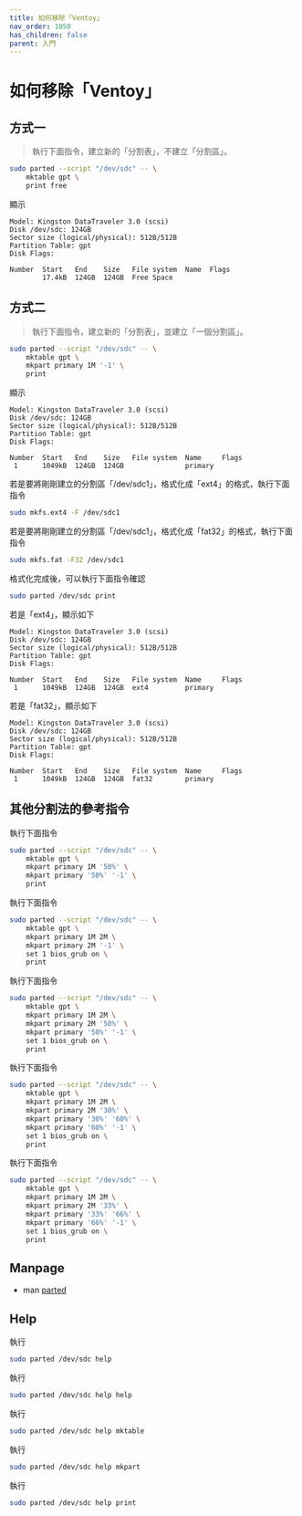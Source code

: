 ```yaml
---
title: 如何移除「Ventoy」
nav_order: 1050
has_children: false
parent: 入門
---
```



# 如何移除「Ventoy」


## 方式一

> 執行下面指令，建立新的「分割表」，不建立「分割區」。

``` sh
sudo parted --script "/dev/sdc" -- \
	mktable gpt \
	print free
```

顯示

```
Model: Kingston DataTraveler 3.0 (scsi)
Disk /dev/sdc: 124GB
Sector size (logical/physical): 512B/512B
Partition Table: gpt
Disk Flags:

Number  Start   End    Size   File system  Name  Flags
        17.4kB  124GB  124GB  Free Space
```


## 方式二

> 執行下面指令，建立新的「分割表」，並建立「一個分割區」。

``` sh
sudo parted --script "/dev/sdc" -- \
	mktable gpt \
	mkpart primary 1M '-1' \
	print
```

顯示

```
Model: Kingston DataTraveler 3.0 (scsi)
Disk /dev/sdc: 124GB
Sector size (logical/physical): 512B/512B
Partition Table: gpt
Disk Flags:

Number  Start   End    Size   File system  Name     Flags
 1      1049kB  124GB  124GB               primary
```

若是要將剛剛建立的分割區「/dev/sdc1」，格式化成「ext4」的格式，執行下面指令

``` sh
sudo mkfs.ext4 -F /dev/sdc1
```

若是要將剛剛建立的分割區「/dev/sdc1」，格式化成「fat32」的格式，執行下面指令

``` sh
sudo mkfs.fat -F32 /dev/sdc1
```

格式化完成後，可以執行下面指令確認

``` sh
sudo parted /dev/sdc print
```

若是「ext4」，顯示如下

```
Model: Kingston DataTraveler 3.0 (scsi)
Disk /dev/sdc: 124GB
Sector size (logical/physical): 512B/512B
Partition Table: gpt
Disk Flags:

Number  Start   End    Size   File system  Name     Flags
 1      1049kB  124GB  124GB  ext4         primary
```

若是「fat32」，顯示如下

```
Model: Kingston DataTraveler 3.0 (scsi)
Disk /dev/sdc: 124GB
Sector size (logical/physical): 512B/512B
Partition Table: gpt
Disk Flags:

Number  Start   End    Size   File system  Name     Flags
 1      1049kB  124GB  124GB  fat32        primary
```


## 其他分割法的參考指令

執行下面指令

``` sh
sudo parted --script "/dev/sdc" -- \
	mktable gpt \
	mkpart primary 1M '50%' \
	mkpart primary '50%' '-1' \
	print
```

執行下面指令

``` sh
sudo parted --script "/dev/sdc" -- \
	mktable gpt \
	mkpart primary 1M 2M \
	mkpart primary 2M '-1' \
	set 1 bios_grub on \
	print
```

執行下面指令

``` sh
sudo parted --script "/dev/sdc" -- \
	mktable gpt \
	mkpart primary 1M 2M \
	mkpart primary 2M '50%' \
	mkpart primary '50%' '-1' \
	set 1 bios_grub on \
	print
```

執行下面指令

``` sh
sudo parted --script "/dev/sdc" -- \
	mktable gpt \
	mkpart primary 1M 2M \
	mkpart primary 2M '30%' \
	mkpart primary '30%' '60%' \
	mkpart primary '60%' '-1' \
	set 1 bios_grub on \
	print
```

執行下面指令

``` sh
sudo parted --script "/dev/sdc" -- \
	mktable gpt \
	mkpart primary 1M 2M \
	mkpart primary 2M '33%' \
	mkpart primary '33%' '66%' \
	mkpart primary '66%' '-1' \
	set 1 bios_grub on \
	print
```


## Manpage

* man [parted](https://man.archlinux.org/man/parted.8.en)


## Help

執行

``` sh
sudo parted /dev/sdc help
```

執行

``` sh
sudo parted /dev/sdc help help
```

執行

``` sh
sudo parted /dev/sdc help mktable
```

執行

``` sh
sudo parted /dev/sdc help mkpart
```

執行

``` sh
sudo parted /dev/sdc help print
```

